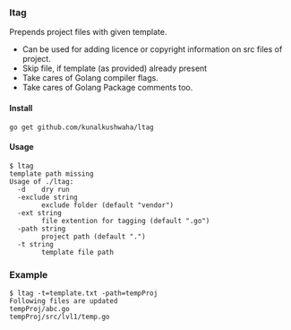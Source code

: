 ### ltag

Prepends project files with given template.

- Can be used for adding licence or copyright information on src files of project.
- Skip file, if template (as provided) already present 
- Take cares of Golang compiler flags.
- Take cares of Golang Package comments too.

#### Install

```
go get github.com/kunalkushwaha/ltag
```


#### Usage
```
$ ltag
template path missing
Usage of ./ltag:
  -d    dry run
  -exclude string
        exclude folder (default "vendor")
  -ext string
        file extention for tagging (default ".go")
  -path string
        project path (default ".")
  -t string
        template file path
```

### Example

```
$ ltag -t=template.txt -path=tempProj
Following files are updated
tempProj/abc.go
tempProj/src/lvl1/temp.go
```
